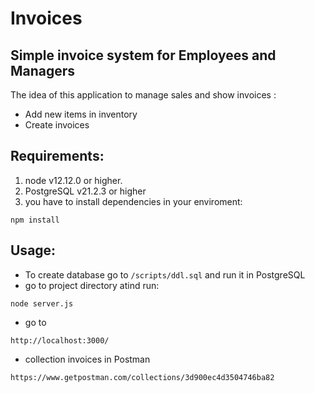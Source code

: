 # Invoices
## Simple invoice system for Employees and Managers
The idea of this application to manage sales and show invoices :
- Add  new items in inventory
- Create invoices

## Requirements:
1. node v12.12.0 or higher.
2. PostgreSQL v21.2.3 or higher
3. you have to install dependencies in your enviroment:
```
npm install
```
## Usage:
- To create database go to ``/scripts/ddl.sql`` and run it in PostgreSQL 
- go to project directory atind run:
```
node server.js
```
- go to
```
http://localhost:3000/
```
- collection invoices in Postman 
```
https://www.getpostman.com/collections/3d900ec4d3504746ba82
```





